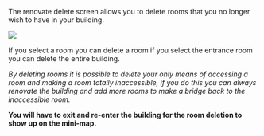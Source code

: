 ---
---
The renovate delete screen allows you to delete rooms that you no longer wish to have in your building.

![](http://www.forlornonline.com/images/rennovatedelete.jpg)

If you select a room you can delete a room if you select the entrance room you can delete the entire building.

_By deleting rooms it is possible to delete your only means of accessing a room and making a room totally inaccessible, if you do this you can always renovate the building and add more rooms to make a bridge back to the inaccessible room._

**You will have to exit and re-enter the building for the room deletion to show up on the mini-map.**